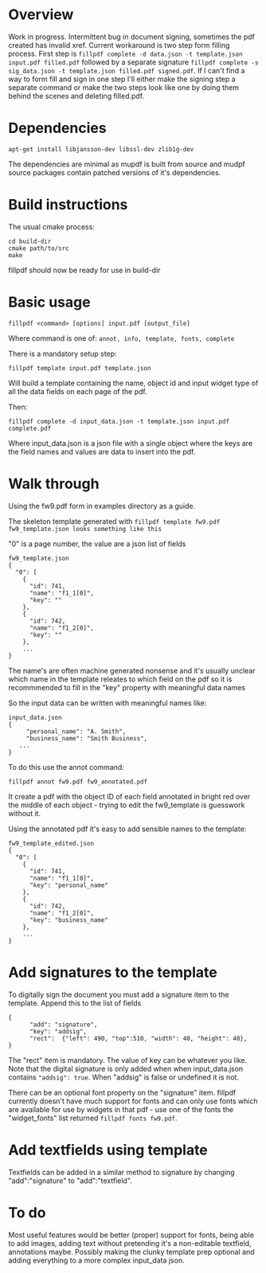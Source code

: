# Overview

Work in progress. Intermittent bug in document signing, sometimes the pdf created has invalid xref. Current workaround is two step form filling process. First step is `fillpdf complete -d data.json -t template.json input.pdf filled.pdf` followed by a separate signature `fillpdf complete -s sig_data.json -t template.json filled.pdf signed.pdf`. If I can't find a way to form fill and sign in one step I'll either make the signing step a separate command or make the two steps look like one by doing them behind the scenes and deleting filled.pdf.

# Dependencies

```apt-get install libjansson-dev libssl-dev zlib1g-dev```

The dependencies are minimal as mupdf is built from source and mudpf source packages contain patched versions of it's dependencies.

# Build instructions

The usual cmake process:

```mkdir build-dir
cd build-dir
cmake path/to/src
make
```

fillpdf should now be ready for use in build-dir

# Basic usage

```fillpdf <command> [options] input.pdf [output_file]```

Where command is one of: `annot, info, template, fonts, complete`

There is a mandatory setup step: 
```
fillpdf template input.pdf template.json
```
Will build a template containing the name, object id and input widget type of all the data fields on each page of the pdf. 

Then:
```
fillpdf complete -d input_data.json -t template.json input.pdf complete.pdf
```
Where input_data.json is a json file with a single object where the keys are the field names and values are data to insert into the pdf. 

# Walk through

Using the fw9.pdf form in examples directory as a guide.

The skeleton template generated with `fillpdf template fw9.pdf fw9_template.json looks something like this`

"0" is a page number, the value are a json list of fields
```
fw9_template.json
{
  "0": [
    {
      "id": 741,
      "name": "f1_1[0]",
      "key": ""
    },
    {
      "id": 742,
      "name": "f1_2[0]",
      "key": ""
    },
    ...
}
```
The name's are often machine generated nonsense and it's usually unclear which name in the template releates to which field on the pdf so it is recommmended to fill in the "key" property with meaningful data names 

So the input data can be written with meaningful names like:

```
input_data.json
{
	 "personal_name": "A. Smith", 
	 "business_name": "Smith Business",
   ...
}
```

To do this use the annot command:
```
fillpdf annot fw9.pdf fw9_annotated.pdf
```

It create a pdf with the object ID of each field annotated in bright red over the middle of each object - trying to edit the fw9_template is guesswork without it.

Using the annotated pdf it's easy to add sensible names to the template:

```
fw9_template_edited.json
{
  "0": [
    {
      "id": 741,
      "name": "f1_1[0]",
      "key": "personal_name"
    },
    {
      "id": 742,
      "name": "f1_2[0]",
      "key": "business_name"
    },
    ...
}
```

# Add signatures to the template

To digitally sign the document you must add a signature item to the template. Append this to the list of fields 


```
{
      "add": "signature",
      "key": "addsig",
      "rect":  {"left": 490, "top":510, "width": 40, "height": 40},
}
```

The "rect" item is mandatory. The value of key can be whatever you like. 
Note that the digital signature is only added when when input_data.json contains `"addsig": true`. When "addsig" is false or undefined it is not. 

There can be an optional font property on the "signature" item. fillpdf currently doesn't have much support for fonts and can only use fonts which are available for use by widgets in that pdf - use one of the fonts the "widget_fonts" list returned `fillpdf fonts fw9.pdf`. 

# Add textfields using template

Textfields can be added in a similar method to signature by changing "add":"signature" to "add":"textfield".

# To do
Most useful features would be better (proper) support for fonts, being able to add images, adding text without pretending it's a non-editable textfield, annotations maybe. Possibly making the clunky template prep optional and adding everything to a more complex input_data json. 
